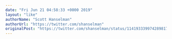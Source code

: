 ```yaml
---
date: "Fri Jun 21 04:58:33 +0000 2019"
layout: "like"
authorName: "Scott Hanselman"
authorUrl: "https://twitter.com/shanselman"
originalPost: "https://twitter.com/shanselman/status/1141933399742898176"
---
```

